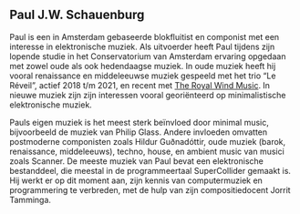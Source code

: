 ## Paul J.W. Schauenburg

Paul is een in Amsterdam gebaseerde blokfluitist en componist met een interesse in elektronische muziek. Als uitvoerder heeft Paul tijdens zijn lopende studie in het Conservatorium van Amsterdam ervaring opgedaan met zowel oude als ook hedendaagse muziek. In oude muziek heeft hij vooral renaissance en middeleeuwse muziek gespeeld met het trio “Le Réveil”, actief 2018 t/m 2021, en recent met [The Royal Wind Music](https://www.royalwindmusic.org). In nieuwe muziek zijn zijn interessen vooral georiënteerd op minimalistische elektronische muziek.

Pauls eigen muziek is het meest sterk beïnvloed door minimal music, bijvoorbeeld de muziek van Philip Glass. Andere invloeden omvatten postmoderne componisten zoals Hildur Guðnadóttir, oude muziek (barok, renaissance, middeleeuws), techno, house, en ambient music van musici zoals Scanner. De meeste muziek van Paul bevat een elektronische bestanddeel, die meestal in de programmeertaal SuperCollider gemaakt is. Hij werkt er op dit moment aan, zijn kennis van computermuziek en programmering te verbreden, met de hulp van zijn compositiedocent Jorrit Tamminga.
